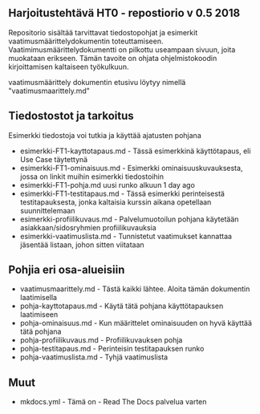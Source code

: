 ## Harjoitustehtävä HT0 - repostiorio v 0.5 2018

Repositorio sisältää tarvittavat tiedostopohjat ja esimerkit vaatimusmäärittelydokumentin toteuttamiseen.
Vaatimimusmäärittelydokumentti on pilkottu useampaan sivuun, joita muokataan erikseen. Tämän tavoite on ohjata
ohjelmistokoodin kirjoittamisen kaltaiseen työkulkuun. 

vaatimusmäärittely dokumentin etusivu löytyy nimellä "vaatimusmaarittely.md"


## Tiedostostot ja tarkoitus

Esimerkki tiedostoja voi tutkia ja käyttää ajatusten pohjana

* esimerkki-FT1-kayttotapaus.md	 - Tässä esimerkkinä käyttötapaus, eli Use Case täytettynä
* esimerkki-FT1-ominaisuus.md - Esimerkki ominaisuuskuvauksesta, jossa on linkit muihin esimerkki tiedostoihin
* esimerkki-FT1-pohja.md	uusi runko alkuun	1 day ago
* esimerkki-FT1-testitapaus.md	- Tässä esimerkki perinteisestä testitapauksesta, jonka kaltaisia kurssin aikana opetellaan suunnittelemaan
* esimerkki-profiilikuvaus.md - Palvelumuotoilun pohjana käytetään asiakkaan/sidosryhmien profiilikuvauksia
* esimerkki-vaatimuslista.md - Tunnistetut vaatimukset kannattaa jäsentää listaan, johon sitten viitataan 


## Pohjia eri osa-alueisiin

* vaatimusmaarittely.md - Tästä kaikki lähtee. Aloita tämän dokumentin laatimisella
* pohja-kayttotapaus.md	- Käytä tätä pohjana käyttötapauksen laatimiseen
* pohja-ominaisuus.md - Kun määrittelet ominaisuuden on hyvä käyttää tätä pohjana
* pohja-profiilikuvaus.md - Profiilikuvauksen pohja
* pohja-testitapaus.md - Perinteisin testitapauksen runko
* pohja-vaatimuslista.md	- Tyhjä vaatimuslista


## Muut

* mkdocs.yml - Tämä on - Read The Docs palvelua varten
